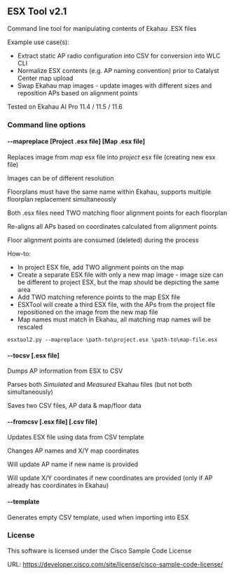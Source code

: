 ## ESX Tool v2.1
Command line tool for manipulating contents of Ekahau .ESX files

Example use case(s):

- Extract static AP radio configuration into CSV for conversion into WLC CLI
- Normalize ESX contents (e.g. AP naming convention) prior to Catalyst Center map upload
- Swap Ekahau map images - update images with different sizes and reposition APs based on alignment points

Tested on Ekahau AI Pro 11.4 / 11.5 / 11.6

### Command line options

#### --mapreplace [Project .esx file] [Map .esx file]

Replaces image from _map_ esx file into _project_ esx file (creating new esx file)

Images can be of different resolution

Floorplans must have the same name within Ekahau, supports multiple floorplan replacement simultaneously

Both .esx files need TWO matching floor alignment points for each floorplan

Re-aligns all APs based on coordinates calculated from alignment points

Floor alignment points are consumed (deleted) during the process

How-to:
- In project ESX file, add TWO alignment points on the map
- Create a separate ESX file with only a new map image - image size can be different to project ESX, but the map should be depicting the same area
- Add TWO matching reference points to the map ESX file
- ESXTool will create a third ESX file, with the APs from the project file repositioned on the image from the new map file
- Map names must match in Ekahau, all matching map names will be rescaled

```
esxtool2.py --mapreplace \path-to\project.esx \path-to\map-file.esx
```

#### --tocsv [.esx file]

Dumps AP information from ESX to CSV

Parses both _Simulated_ and _Measured_ Ekahau files (but not both simultaneously)

Saves two CSV files, AP data & map/floor data

#### --fromcsv [.esx file] [.csv file]

Updates ESX file using data from CSV template

Changes AP names and X/Y map coordinates

Will update AP name if new name is provided

Will update X/Y coordinates if new coordinates are provided (only if AP already has coordinates in Ekahau)

#### --template

Generates empty CSV template, used when importing into ESX

### License

This software is licensed under the Cisco Sample Code License

URL: https://developer.cisco.com/site/license/cisco-sample-code-license/
